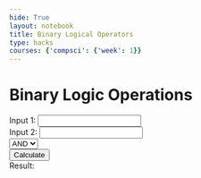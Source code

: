 ```yaml
---
hide: True
layout: notebook
title: Binary Logical Operators
type: hacks
courses: {'compsci': {'week': 1}}
---
```


<html lang="en">
<head>
    <meta charset="UTF-8">
    <title>Binary Logical Operations</title>
</head>
<body>
    <h1>Binary Logic Operations</h1>
    <div>
        <label>Input 1: <input type="text" id="input1"></label>
    </div>
    <div>
        <label>Input 2: <input type="text" id="input2"></label>
    </div>
    <div>
        <select id="operation">
            <option value="AND">AND</option>
            <option value="OR">OR</option>
            <option value="XOR">XOR</option>
            <option value="NOT">NOT</option>
        </select>
    </div>
    <button onclick="performOperation()">Calculate</button>
    <div id="result">Result: </div>
    <script>
        function performOperation() {
            const input1 = document.getElementById('input1').value;
            const input2 = document.getElementById('input2').value;
            const operation = document.getElementById('operation').value;
            let result;
            switch (operation) {
                case 'AND':
                    result = (parseInt(input1, 2) & parseInt(input2, 2)).toString(2);
                    break;
                case 'OR':
                    result = (parseInt(input1, 2) | parseInt(input2, 2)).toString(2);
                    break;
                case 'XOR':
                    result = (parseInt(input1, 2) ^ parseInt(input2, 2)).toString(2);
                    break;
                case 'NOT':
                    result = (~parseInt(input1, 2)).toString(2);
                    break;
                default:
                    result = 'Invalid operation';
            }
            document.getElementById('result').innerHTML = 'Result: ' + result;
        }
    </script>
</body>
</html>

